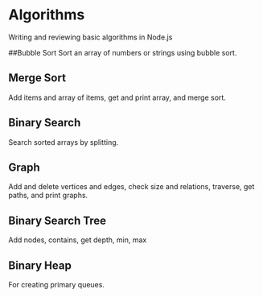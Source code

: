# Algorithms
Writing and reviewing basic algorithms in Node.js

##Bubble Sort
Sort an array of numbers or strings using bubble sort.

## Merge Sort
Add items and array of items, get and print array, and merge sort.

## Binary Search
Search sorted arrays by splitting.

## Graph
Add and delete vertices and edges, check size and relations, traverse, get paths, and print graphs.

## Binary Search Tree
Add nodes, contains, get depth, min, max

## Binary Heap
For creating primary queues.






